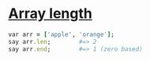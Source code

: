 [1]: https://rosettacode.org/wiki/Array_length

# [Array length][1]

```ruby
var arr = ['apple', 'orange'];
say arr.len;        #=> 2
say arr.end;        #=> 1 (zero based)
```